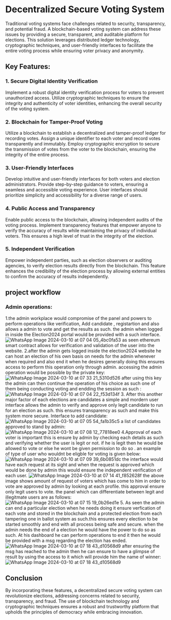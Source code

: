 # Decentralized Secure Voting System

Traditional voting systems face challenges related to security, transparency, and potential fraud. A blockchain-based voting system can address these issues by providing a secure, transparent, and auditable platform for elections. This solution leverages distributed ledger technology, cryptographic techniques, and user-friendly interfaces to facilitate the entire voting process while ensuring voter privacy and anonymity.

## Key Features:

### 1. Secure Digital Identity Verification

Implement a robust digital identity verification process for voters to prevent unauthorized access. Utilize cryptographic techniques to ensure the integrity and authenticity of voter identities, enhancing the overall security of the voting system.

### 2. Blockchain for Tamper-Proof Voting

Utilize a blockchain to establish a decentralized and tamper-proof ledger for recording votes. Assign a unique identifier to each voter and record votes transparently and immutably. Employ cryptographic encryption to secure the transmission of votes from the voter to the blockchain, ensuring the integrity of the entire process.

### 3. User-Friendly Interfaces

Develop intuitive and user-friendly interfaces for both voters and election administrators. Provide step-by-step guidance to voters, ensuring a seamless and accessible voting experience. User interfaces should prioritize simplicity and accessibility for a diverse range of users.

### 4. Public Access and Transparency

Enable public access to the blockchain, allowing independent audits of the voting process. Implement transparency features that empower anyone to verify the accuracy of results while maintaining the privacy of individual voters. This ensures a high level of trust in the integrity of the election.

### 5. Independent Verification

Empower independent parties, such as election observers or auditing agencies, to verify election results directly from the blockchain. This feature enhances the credibility of the election process by allowing external entities to confirm the accuracy of results independently.
## project workflow
   ### Admin  operations:
  1.the admin workplace would compromise of the panel and powers to perform operations like verification, Add candidate , registartion  and also allows a admin to vote and get the results  as such.
     the admin when logged in inside the Election2024 portal would be provided with a such interface.
     ![WhatsApp Image 2024-03-10 at 07 04 05_4bc0fa53](https://github.com/jinit07/Election2024/assets/109467924/f08d8e3f-0b2f-4c24-8839-275c474028dd)
     as seen ethereum smart contract allows for verification and validation of the user into the website.
2.after the admin gets logged inside the election2024 website he  can host an election of his own basis on needs for the admin whenever when required and also end it when he desires generally doing this
     ensures access to perform this operation only  through admin. accessing the admin operation would be possible by the  private key:
     ![WhatsApp Image 2024-03-10 at 07 33 21_5310d526](https://github.com/jinit07/Election2024/assets/109467924/09f95438-c2e0-4e29-82d7-ba69851a37b9)
     after using this key the admin can then continue the operation of his choice as such one of them being conducting voting and endding the session as such :
     ![WhatsApp Image 2024-03-10 at 07 04 22_f53d134f](https://github.com/jinit07/Election2024/assets/109467924/16acdebe-653f-48e6-8fe1-f05592a48332)
3. After this another major factor of each elections are candidates a simple and mordern user interface allows the admin to verify and approve only legit candidate to run for an election as such.
     this ensures transparency as such and make this system more secure.
     Interface to add candidate:
     ![WhatsApp Image 2024-03-10 at 07 05 54_fa1b35c5](https://github.com/jinit07/Election2024/assets/109467924/95873f24-f51b-4e9c-82bb-1b34a3af7693)
     a list of candidates approved to stand  by admin:
     ![WhatsApp Image 2024-03-10 at 07 08 12_77818ee0](https://github.com/jinit07/Election2024/assets/109467924/72342b67-6253-49ef-99b0-72d9d9dcd561)
4.Approval of each voter is important this is ensure by admin by checking each details as such and verifying whether the user is legit or not. if he is legit then  he would be allowed to vote 
     or else he wont be given permission to do so . 
     an example of  type  of user who wouldnt be eligble for voting is given below:
     ![WhatsApp Image 2024-03-10 at 07 09 39_6b0851dc](https://github.com/jinit07/Election2024/assets/109467924/926ae86c-fb98-4d46-a0d8-b9f00c48e8c1)
     the interface would have each  request at its sight and when the request is approved which would be done by admin  this would ensure the  independent verification of each user.
     ![WhatsApp Image 2024-03-10 at 07 14 41_f852628f](https://github.com/jinit07/Election2024/assets/109467924/d0d093ed-19a8-439a-ad3e-845d178095a4)
     the above image shows amount of request of voters which has come to him in order to vote are approved by admin by looking at each profile.
     this approval ensure only legit users to vote. the panel which can differentiate between legit and illegitmate users are as follows:
     ![WhatsApp Image 2024-03-10 at 07 15 19_0b26ed1e](https://github.com/jinit07/Election2024/assets/109467924/7a9e408e-8e4e-4806-8a07-632d27bde4a0)
5. As seen the admin can end a particular election when he needs doing it ensure verfication of each vote and stored in the blockchain and a protected election from each tampering one in
      ballot system as such.this ensures every election to be started smoothly and end with all process being safe and secure. when the admin needs the end of a election he would have the power
      to do so as such. At his dashboard he can perform operations to end it then he would be provided with a msg regarding the election has ended.
      ![WhatsApp Image 2024-03-10 at 07 18 43_d10568d9](https://github.com/jinit07/Election2024/assets/109467924/9c31d753-7fc5-4808-9e45-941a585501f1)
      after ensuring the msg has reached to the admin then he can ensure to have a glimpse of result by using the access to it which will provide him the name of winner:
      ![WhatsApp Image 2024-03-10 at 07 18 43_d10568d9](https://github.com/jinit07/Election2024/assets/109467924/9d41cc2b-5c97-4449-9688-de43e503baef)
      




## Conclusion

By incorporating these features, a decentralized secure voting system can revolutionize elections, addressing concerns related to security, transparency, and fraud. The use of blockchain technology and cryptographic techniques ensures a robust and trustworthy platform that upholds the principles of democracy while embracing innovation.

